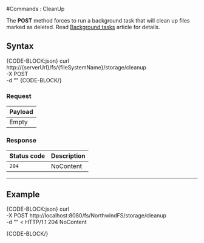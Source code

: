 ﻿#Commands : CleanUp

The **POST** method forces to run a background task that will clean up files marked as deleted. Read [Background tasks](../../../server/background-tasks) article for details.

## Syntax

{CODE-BLOCK:json}
curl \
	http://{serverUrl}/fs/{fileSystemName}/storage/cleanup  \
	-X POST \
    -d ""
{CODE-BLOCK/}

### Request

| Payload |
| ------- |
| Empty |

### Response

| Status code | Description |
| ----------- | - |
| `204` | NoContent |

<hr />

## Example

{CODE-BLOCK:json}
curl \
	-X POST http://localhost:8080/fs/NorthwindFS/storage/cleanup  \
	-d ""
< HTTP/1.1 204 NoContent

{CODE-BLOCK/}